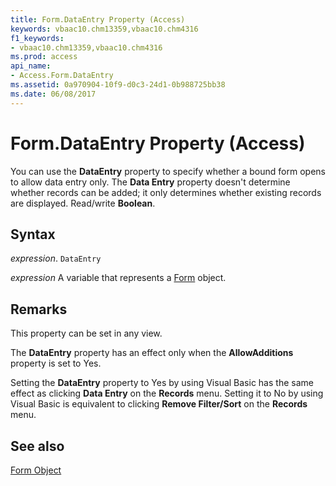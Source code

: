 ```yaml
---
title: Form.DataEntry Property (Access)
keywords: vbaac10.chm13359,vbaac10.chm4316
f1_keywords:
- vbaac10.chm13359,vbaac10.chm4316
ms.prod: access
api_name:
- Access.Form.DataEntry
ms.assetid: 0a970904-10f9-d0c3-24d1-0b988725bb38
ms.date: 06/08/2017
---
```



# Form.DataEntry Property (Access)

You can use the  **DataEntry** property to specify whether a bound form opens to allow data entry only. The **Data Entry** property doesn't determine whether records can be added; it only determines whether existing records are displayed. Read/write **Boolean**.


## Syntax

 _expression_. `DataEntry`

 _expression_ A variable that represents a [Form](./Access.Form.md) object.


## Remarks

This property can be set in any view.

The  **DataEntry** property has an effect only when the **AllowAdditions** property is set to Yes.

Setting the  **DataEntry** property to Yes by using Visual Basic has the same effect as clicking **Data Entry** on the **Records** menu. Setting it to No by using Visual Basic is equivalent to clicking **Remove Filter/Sort** on the **Records** menu.


## See also


[Form Object](Access.Form.md)

